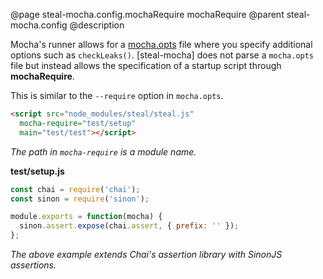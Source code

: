 @page steal-mocha.config.mochaRequire mochaRequire
@parent steal-mocha.config
@description

Mocha's runner allows for a [mocha.opts](https://mochajs.org/#mochaopts) file where you specify additional options such as `checkLeaks()`. [steal-mocha] does not parse
a `mocha.opts` file but instead allows the specification of a startup script through **mochaRequire**.

This is similar to the `--require` option in `mocha.opts`.

```html
<script src="node_modules/steal/steal.js"
  mocha-require="test/setup"
  main="test/test"></script>
```

_The path in `mocha-require` is a module name._

__test/setup.js__

```js
const chai = require('chai');
const sinon = require('sinon');

module.exports = function(mocha) {
  sinon.assert.expose(chai.assert, { prefix: '' });
};
```

_The above example extends Chai's assertion library with SinonJS assertions._

